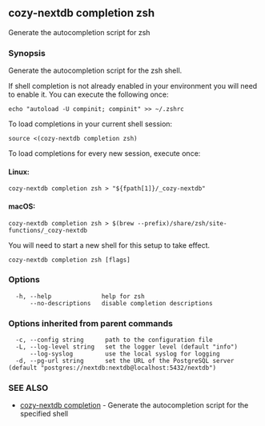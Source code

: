 ## cozy-nextdb completion zsh

Generate the autocompletion script for zsh

### Synopsis

Generate the autocompletion script for the zsh shell.

If shell completion is not already enabled in your environment you will need
to enable it.  You can execute the following once:

	echo "autoload -U compinit; compinit" >> ~/.zshrc

To load completions in your current shell session:

	source <(cozy-nextdb completion zsh)

To load completions for every new session, execute once:

#### Linux:

	cozy-nextdb completion zsh > "${fpath[1]}/_cozy-nextdb"

#### macOS:

	cozy-nextdb completion zsh > $(brew --prefix)/share/zsh/site-functions/_cozy-nextdb

You will need to start a new shell for this setup to take effect.


```
cozy-nextdb completion zsh [flags]
```

### Options

```
  -h, --help              help for zsh
      --no-descriptions   disable completion descriptions
```

### Options inherited from parent commands

```
  -c, --config string      path to the configuration file
  -L, --log-level string   set the logger level (default "info")
      --log-syslog         use the local syslog for logging
  -d, --pg-url string      set the URL of the PostgreSQL server (default "postgres://nextdb:nextdb@localhost:5432/nextdb")
```

### SEE ALSO

* [cozy-nextdb completion](cozy-nextdb_completion.md)	 - Generate the autocompletion script for the specified shell

